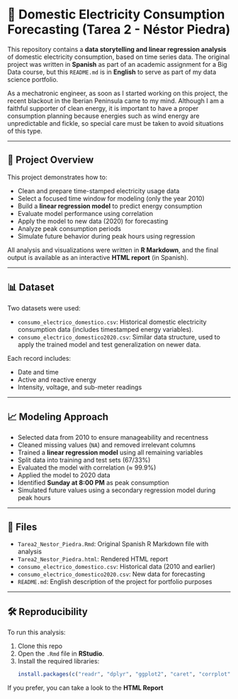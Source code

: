 # 🧠 Domestic Electricity Consumption Forecasting (Tarea 2 - Néstor Piedra)

This repository contains a **data storytelling and linear regression analysis** of domestic electricity consumption, based on time series data. The original project was written in **Spanish** as part of an academic assignment for a Big Data course, but this `README.md` is in **English** to serve as part of my data science portfolio. 

As a mechatronic engineer, as soon as I started working on this project, the recent blackout in the Iberian Peninsula came to my mind. Although I am a faithful supporter of clean energy, it is important to have a proper consumption planning because energies such as wind energy are unpredictable and fickle, so special care must be taken to avoid situations of this type.

---

## 📘 Project Overview

This project demonstrates how to:

- Clean and prepare time-stamped electricity usage data
- Select a focused time window for modeling (only the year 2010)
- Build a **linear regression model** to predict energy consumption
- Evaluate model performance using correlation
- Apply the model to new data (2020) for forecasting
- Analyze peak consumption periods
- Simulate future behavior during peak hours using regression

All analysis and visualizations were written in **R Markdown**, and the final output is available as an interactive **HTML report** (in Spanish).

---

## 📊 Dataset

Two datasets were used:

- `consumo_electrico_domestico.csv`: Historical domestic electricity consumption data (includes timestamped energy variables).
- `consumo_electrico_domestico2020.csv`: Similar data structure, used to apply the trained model and test generalization on newer data.

Each record includes:

- Date and time
- Active and reactive energy
- Intensity, voltage, and sub-meter readings

---

## 📈 Modeling Approach

- Selected data from 2010 to ensure manageability and recentness
- Cleaned missing values (`NA`) and removed irrelevant columns
- Trained a **linear regression model** using all remaining variables
- Split data into training and test sets (67/33%)
- Evaluated the model with correlation (≈ 99.9%)
- Applied the model to 2020 data
- Identified **Sunday at 8:00 PM** as peak consumption
- Simulated future values using a secondary regression model during peak hours

---

## 📂 Files

- `Tarea2_Nestor_Piedra.Rmd`: Original Spanish R Markdown file with analysis
- `Tarea2_Nestor_Piedra.html`: Rendered HTML report
- `consumo_electrico_domestico.csv`: Historical data (2010 and earlier)
- `consumo_electrico_domestico2020.csv`: New data for forecasting
- `README.md`: English description of the project for portfolio purposes

---

## 🛠️ Reproducibility

To run this analysis:

1. Clone this repo
2. Open the `.Rmd` file in **RStudio**.
3. Install the required libraries:
   ```r
   install.packages(c("readr", "dplyr", "ggplot2", "caret", "corrplot"))
   
If you prefer, you can take a look to the **HTML Report**



